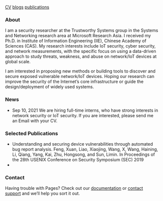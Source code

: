 [CV](https://xuafeng.github.io/CV-EN-2021.pdf)   [blogs](https://xuafeng.github.io/blogs/) [publications]()

### About

I am a security researcher at the Trustworthy Systems group in the Systems and Networking research area at Microsoft Research Asia. I received my Ph.D. in Institute of Information Engineering (IIE), Chinese Academy of Sciences (CAS). My research interests include IoT security, cyber security, and network measurements, with the specific focus on using a data-driven approach to study threats, weakness, and abuse on network/IoT devices at global scale.

I am interested in proposing new methods or building tools to discover and secure exposed vulnerable network/IoT devices. Hoping our research can improve the security of the Internet’s core infrastructure or guide the design/deployment of widely used systems.

### News
+ Sep 10, 2021 We are hiring full-time interns, who have strong interests in network security or IoT security. If you are interested, please send me an Email with your CV.

### Selected Publications


- Understanding and securing device vulnerabilities through automated bug report analysis. Feng, Xuan, Liao, Xiaojing, Wang, X, Wang, Haining, Li, Qiang, Yang, Kai, Zhu, Hongsong, and Sun, Limin. In Proceedings of the 28th USENIX Conference on Security Symposium (SEC) 2019
- 
### Contact

Having trouble with Pages? Check out our [documentation](https://docs.github.com/categories/github-pages-basics/) or [contact support](https://support.github.com/contact) and we’ll help you sort it out.
